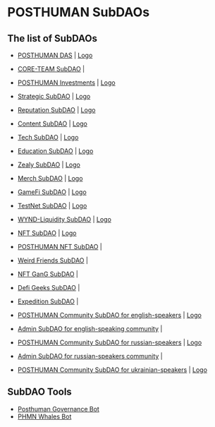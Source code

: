 # POSTHUMAN SubDAOs

## The list of SubDAOs

- [POSTHUMAN DAS](https://daodao.zone/dao/juno1h5ex5dn62arjwvwkh88r475dap8qppmmec4sgxzmtdn5tnmke3lqwpplgg/home) | [Logo](https://github.com/Validator-POSTHUMAN/SubDAOs/blob/main/POSTHUMAN_logo_1024.png)

- [CORE-TEAM SubDAO](https://daodao.zone/dao/juno1mptmak8ecmzwghtd4mep82jdkmdt0n6d8ggcd5hjmrfxasjc0epstkvwha) | 
- [POSTHUMAN Investments](https://daodao.zone/dao/juno198r8220mah5jn5fnxcgjds4j4pf48wyz0e40m0zdtw2385m08zmqqwhumq) | [Logo](https://github.com/Validator-POSTHUMAN/SubDAOs/blob/main/POSTHUMAN_Investments_logo.png)

- [Strategic SubDAO](https://daodao.zone/dao/juno1ejdt5w55ad8c3syj8mph3xhchee2jtlcfpw9sm0mq2fh80qygudsjzrwjj) | [Logo](https://github.com/Validator-POSTHUMAN/SubDAOs/blob/main/Strategic_subdao_512.png)
- [Reputation SubDAO](https://daodao.zone/dao/juno1uwmtcc8lxc7waqy9takvnsautlfx5qp688jykvvuk4fezd8jf6fs549ym2) | [Logo](https://github.com/Validator-POSTHUMAN/SubDAOs/blob/main/Reputation_subdao_512.png)
- [Content SubDAO](https://daodao.zone/dao/juno1ujl7hlglktdll3g8d3sttw83vw969ncwl3npzfaj7qplgzhhu92qdfdte4) | [Logo](https://github.com/Validator-POSTHUMAN/SubDAOs/blob/main/Content_subdao_512.png)
- [Tech SubDAO](https://daodao.zone/dao/juno1l2t0k2jnpkkcp7rg8sxlnwasqsdmwpvre8dwjs6w2s2uzaj2qgkq4akcus) | [Logo](https://github.com/Validator-POSTHUMAN/SubDAOs/blob/main/tech_subdao_512.png)
- [Education SubDAO](https://daodao.zone/dao/juno1kfsf0p07a9unhnn3f0qv2vkcwyr8vuzxvjempy739e6ry5acgfeqdkfyuv) | [Logo](https://github.com/Validator-POSTHUMAN/SubDAOs/blob/main/education_subdao_512.png)
- [Zealy SubDAO](https://daodao.zone/dao/juno1gs3hkuvjaexu52u9s65e8wj5he753dl4l9yn6vew7hszvxhdg6sqanluwc) | [Logo](https://github.com/Validator-POSTHUMAN/SubDAOs/blob/main/Zealy_subdao_512.png)
- [Merch SubDAO](https://daodao.zone/dao/juno14hy6440dw02rpw2t0mh6a6ge8deepfapjfkqax89mwdne0pk0wmstcqzth) | [Logo](https://github.com/Validator-POSTHUMAN/SubDAOs/blob/main/Merch_subdao_512.png)
- [GameFi SubDAO](https://daodao.zone/dao/juno1xt8lgs35qntfqts0r686c9t0whuw2g065er3qahzc7qq8wjnpntsq499ge) | [Logo](https://github.com/Validator-POSTHUMAN/SubDAOs/blob/main/GameFi_subdao_512.png)
- [TestNet SubDAO](https://daodao.zone/dao/juno1wd8g3ahsnre4e8sltexte04hehtkt76tvqhddc9wsfyj9am4xt0skyqqlc) | [Logo](https://github.com/Validator-POSTHUMAN/SubDAOs/blob/main/testnet_subdao_512.png)
- [WYND-Liquidity SubDAO](https://daodao.zone/dao/juno1gsrhz6vqgjyz9ar3tr7w4hzk5n6dtwt66hjtjyn0hqycje3pzpaq73395c) | [Logo](https://github.com/Validator-POSTHUMAN/SubDAOs/blob/main/WYND_liquidity_subdao_512.png)

- [NFT SubDAO](https://daodao.zone/dao/juno10cf0pmy6crjdgyd6y5svzwuf59qfu3kqva63cghp82x8ccw3ytesgtpf4m) | [Logo](https://github.com/Validator-POSTHUMAN/SubDAOs/blob/main/NFT_subdao_512.png)
- [POSTHUMAN NFT SubDAO](https://daodao.zone/dao/juno1vknye0x0uxd0ypmr28qreg36fvuyyyna0ve8a7lrx2lepl4ehscsapfyvf) | 
- [Weird Friends SubDAO](https://daodao.zone/dao/juno1htezk0nukqah65d9qn9xg7cvk0pd4207farr0lldjjt5f2qhk9hqnlp7nx) | 
- [NFT GanG SubDAO](https://daodao.zone/dao/juno1kttu5tdrj74xsv0zfn7sjreu34fsuysa42auv892zsavn9pnqmwsyq2hpg) | 
- [Defi Geeks SubDAO](https://daodao.zone/dao/juno1a9qj7402e2fkwqjtvnpa5pckv9zdpg34aucdzurvy627gsgxud7qz0undv) | 
- [Expedition SubDAO](https://daodao.zone/dao/juno1xnejf270qt5gn7nr379k6cjw9p0x8putxr7wf7g7pv5azdudlc7q3kpv6k) | 

- [POSTHUMAN Community SubDAO for english-speakers](https://daodao.zone/dao/juno1q0yn0r4q8h7d3qmtlq7mrxuyn6wc4g99p94hr4d47ftu09wtfkmqwlscpl) | [Logo](https://github.com/Validator-POSTHUMAN/SubDAOs/blob/main/Community_EN_subdao_512.png)
- [Admin SubDAO for english-speaking community](https://daodao.zone/dao/juno13k62fjqupyyhlxjt7adrfenzfpu2698d8emwvgkkjlxmj506gvfsf9hfe9) | 

- [POSTHUMAN Community SubDAO for russian-speakers](https://daodao.zone/dao/juno15tv8ufpg8t7mke4rs66cqcg0x297y55numn2x6a8kz703reldalqg9w40e) | [Logo](https://github.com/Validator-POSTHUMAN/SubDAOs/blob/main/Community_RU_subdao_512.png)
- [Admin SubDAO for russian-speakers community](https://daodao.zone/dao/juno1332n0ydjufkl0agp5mp5tcpyprdlh6yd2wmzyddhssu8j3sx6alse4yqwk) | 

- [POSTHUMAN Community SubDAO for ukrainian-speakers](https://daodao.zone/dao/juno10p866hul4r7jzp894lcxzjg74zk4g484m8z4y82ha3z44ccqymkqdvaqvh) | [Logo](https://github.com/Validator-POSTHUMAN/SubDAOs/blob/main/Community_UA_subdao_512.png)

## SubDAO Tools

- [Posthuman Governance Bot](https://t.me/PosthumanGovernaceBot)
- [PHMN Whales Bot](https://t.me/PPHMN_whales)
